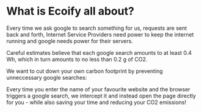 What is Ecoify all about?
=========================

Every time we ask google to search something for us, requests are sent
back and forth, Internet Service Providers need power to keep the
internet running and google needs power for their servers.

Careful estimates believe that each google search amounts to at least
0.4 Wh, which in turn amounts to no less than 0.2 g of CO2.

We want to cut down your own carbon footprint by preventing unneccessary
google searches:

Every time you enter the name of your favourite website and the browser
triggers a google search, we intercept it and instead open the page
directly for you - while also saving your time and reducing your CO2
emissions!
